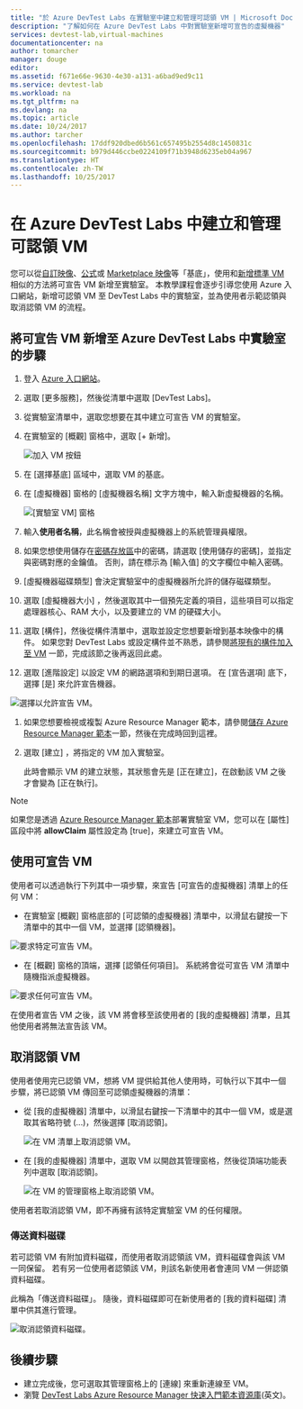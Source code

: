 ```yaml
---
title: "於 Azure DevTest Labs 在實驗室中建立和管理可認領 VM | Microsoft Docs"
description: "了解如何在 Azure DevTest Labs 中對實驗室新增可宣告的虛擬機器"
services: devtest-lab,virtual-machines
documentationcenter: na
author: tomarcher
manager: douge
editor: 
ms.assetid: f671e66e-9630-4e30-a131-a6bad9ed9c11
ms.service: devtest-lab
ms.workload: na
ms.tgt_pltfrm: na
ms.devlang: na
ms.topic: article
ms.date: 10/24/2017
ms.author: tarcher
ms.openlocfilehash: 17ddf920dbed6b561c657495b2554d8c1450831c
ms.sourcegitcommit: b979d446ccbe0224109f71b3948d6235eb04a967
ms.translationtype: HT
ms.contentlocale: zh-TW
ms.lasthandoff: 10/25/2017
---
```

# <a name="create-and-manage-claimable-vms-in-azure-devtest-labs"></a>在 Azure DevTest Labs 中建立和管理可認領 VM
您可以從[自訂映像](devtest-lab-create-template.md)、[公式](devtest-lab-manage-formulas.md)或 [Marketplace 映像](devtest-lab-configure-marketplace-images.md)等「基底」，使用和[新增標準 VM](devtest-lab-add-vm.md) 相似的方法將可宣告 VM 新增至實驗室。 本教學課程會逐步引導您使用 Azure 入口網站，新增可認領 VM 至 DevTest Labs 中的實驗室，並為使用者示範認領與取消認領 VM 的流程。

## <a name="steps-to-add-a-claimable-vm-to-a-lab-in-azure-devtest-labs"></a>將可宣告 VM 新增至 Azure DevTest Labs 中實驗室的步驟
1. 登入 [Azure 入口網站](http://go.microsoft.com/fwlink/p/?LinkID=525040)。
1. 選取 [更多服務]，然後從清單中選取 [DevTest Labs]。
1. 從實驗室清單中，選取您想要在其中建立可宣告 VM 的實驗室。  
1. 在實驗室的 [概觀] 窗格中，選取 [+ 新增]。  

    ![加入 VM 按鈕](./media/devtest-lab-add-vm/devtestlab-home-blade-add-vm.png)

1. 在 [選擇基底]  區域中，選取 VM 的基底。
1. 在 [虛擬機器] 窗格的 [虛擬機器名稱] 文字方塊中，輸入新虛擬機器的名稱。

    ![[實驗室 VM] 窗格](./media/devtest-lab-add-vm/devtestlab-lab-vm-blade.png)

1. 輸入**使用者名稱**，此名稱會被授與虛擬機器上的系統管理員權限。  
1. 如果您想使用儲存在[密碼存放區](https://azure.microsoft.com/updates/azure-devtest-labs-keep-your-secrets-safe-and-easy-to-use-with-the-new-personal-secret-store)中的密碼，請選取 [使用儲存的密碼]，並指定與密碼對應的金鑰值。 否則，請在標示為 [輸入值] 的文字欄位中輸入密碼。
1. [虛擬機器磁碟類型] 會決定實驗室中的虛擬機器所允許的儲存磁碟類型。
1. 選取 [虛擬機器大小]  ，然後選取其中一個預先定義的項目，這些項目可以指定處理器核心、RAM 大小，以及要建立的 VM 的硬碟大小。
1. 選取 [構件]，然後從構件清單中，選取並設定您想要新增到基本映像中的構件。 如果您對 DevTest Labs 或設定構件並不熟悉，請參閱[將現有的構件加入至 VM](devtest-lab-add-vm.md#add-an-existing-artifact-to-a-vm) 一節，完成該節之後再返回此處。
1. 選取 [進階設定] 以設定 VM 的網路選項和到期日選項。 在 [宣告選項] 底下，選擇 [是] 來允許宣告機器。

  ![選擇以允許宣告 VM。](./media/devtest-lab-add-vm/devtestlab-claim-VM-option.png)

1. 如果您想要檢視或複製 Azure Resource Manager 範本，請參閱[儲存 Azure Resource Manager 範本](devtest-lab-add-vm.md#save-azure-resource-manager-template)一節，然後在完成時回到這裡。
1. 選取 [建立]  ，將指定的 VM 加入實驗室。

   此時會顯示 VM 的建立狀態，其狀態會先是 [正在建立]，在啟動該 VM 之後才會變為 [正在執行]。

> [!NOTE]
> 如果您是透過 [Azure Resource Manager 範本](devtest-lab-create-environment-from-arm.md)部署實驗室 VM，您可以在 [屬性] 區段中將 **allowClaim** 屬性設定為 [true]，來建立可宣告 VM。
>
>

## <a name="using-a-claimable-vm"></a>使用可宣告 VM

使用者可以透過執行下列其中一項步驟，來宣告 [可宣告的虛擬機器] 清單上的任何 VM：

* 在實驗室 [概觀] 窗格底部的 [可認領的虛擬機器] 清單中，以滑鼠右鍵按一下清單中的其中一個 VM，並選擇 [認領機器]。

 ![要求特定可宣告 VM。](./media/devtest-lab-add-vm/devtestlab-claim-VM.png)


* 在 [概觀] 窗格的頂端，選擇 [認領任何項目]。 系統將會從可宣告 VM 清單中隨機指派虛擬機器。

 ![要求任何可宣告 VM。](./media/devtest-lab-add-vm/devtestlab-claim-any.png)


在使用者宣告 VM 之後，該 VM 將會移至該使用者的 [我的虛擬機器] 清單，且其他使用者將無法宣告該 VM。

## <a name="unclaim-a-vm"></a>取消認領 VM

使用者使用完已認領 VM，想將 VM 提供給其他人使用時，可執行以下其中一個步驟，將已認領 VM 傳回至可認領虛擬機器的清單：

- 從 [我的虛擬機器] 清單中，以滑鼠右鍵按一下清單中的其中一個 VM，或是選取其省略符號 (...)，然後選擇 [取消認領]。

  ![在 VM 清單上取消認領 VM。](./media/devtest-lab-add-vm/devtestlab-unclaim-VM2.png)

- 在 [我的虛擬機器] 清單中，選取 VM 以開啟其管理窗格，然後從頂端功能表列中選取 [取消認領]。

  ![在 VM 的管理窗格上取消認領 VM。](./media/devtest-lab-add-vm/devtestlab-unclaim-VM.png)

使用者若取消認領 VM，即不再擁有該特定實驗室 VM 的任何權限。

### <a name="transferring-the-data-disk"></a>傳送資料磁碟
若可認領 VM 有附加資料磁碟，而使用者取消認領該 VM，資料磁碟會與該 VM 一同保留。 若有另一位使用者認領該 VM，則該名新使用者會連同 VM 一併認領資料磁碟。

此稱為「傳送資料磁碟」。 隨後，資料磁碟即可在新使用者的 [我的資料磁碟] 清單中供其進行管理。

![取消認領資料磁碟。](./media/devtest-lab-add-vm/devtestlab-unclaim-datadisks.png)



## <a name="next-steps"></a>後續步驟
* 建立完成後，您可選取其管理窗格上的 [連線] 來重新連線至 VM。
* 瀏覽 [DevTest Labs Azure Resource Manager 快速入門範本資源庫](https://github.com/Azure/azure-devtestlab/tree/master/Samples)\(英文\)。
